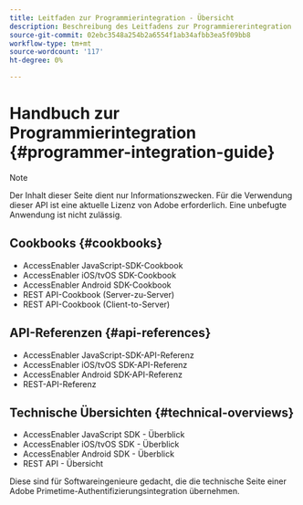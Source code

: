 ```yaml
---
title: Leitfaden zur Programmierintegration - Übersicht
description: Beschreibung des Leitfadens zur Programmiererintegration
source-git-commit: 02ebc3548a254b2a6554f1ab34afbb3ea5f09bb8
workflow-type: tm+mt
source-wordcount: '117'
ht-degree: 0%

---
```


# Handbuch zur Programmierintegration {#programmer-integration-guide}


>[!NOTE]
>
>Der Inhalt dieser Seite dient nur Informationszwecken. Für die Verwendung dieser API ist eine aktuelle Lizenz von Adobe erforderlich. Eine unbefugte Anwendung ist nicht zulässig.
>

## Cookbooks {#cookbooks}

* AccessEnabler JavaScript-SDK-Cookbook
* AccessEnabler iOS/tvOS SDK-Cookbook
* AccessEnabler Android SDK-Cookbook
* REST API-Cookbook (Server-zu-Server)
* REST API-Cookbook (Client-to-Server)

## API-Referenzen {#api-references}

* AccessEnabler JavaScript-SDK-API-Referenz
* AccessEnabler iOS/tvOS SDK-API-Referenz
* AccessEnabler Android SDK-API-Referenz
* REST-API-Referenz

## Technische Übersichten {#technical-overviews}

* AccessEnabler JavaScript SDK - Überblick
* AccessEnabler iOS/tvOS SDK - Überblick
* AccessEnabler Android SDK - Überblick
* REST API - Übersicht

Diese sind für Softwareingenieure gedacht, die die technische Seite einer Adobe Primetime-Authentifizierungsintegration übernehmen.

<!--

>[!MORELIKETHIS]
>
>* Entitlement Flow
>* Programmer Use Cases
>* Error Reporting
>* Identifying Protected Resources
>* Temp Pass
>* Integrating the Media Token Verifier
>* User Metadata
>* Tracking Data in Adobe Primetime authentication
-->
